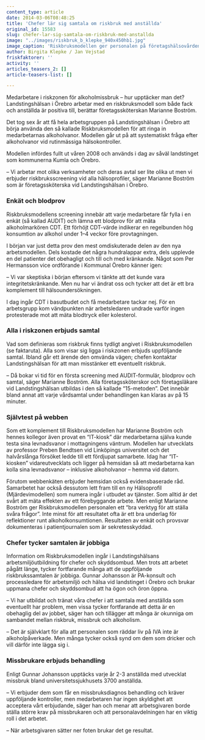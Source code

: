 ```yaml
---
content_type: article
date: 2014-03-06T08:48:25
title: 'Chefer lär sig samtala om riskbruk med anställda'
original_id: 15583
slug: chefer-lar-sig-samtala-om-riskbruk-med-anstallda
image: "../images/riskbruk_b_klepke_940x450hb1.jpg"
image_caption: 'Riskbruksmodellen ger personalen på företagshälsovården ett bra verktyg för att ställa svåra frågor. Det menar Marianne Boström, företagssköterska på landstingshälsan i Örebro.'
author: Birgita Klepke / Jan Vejstad
friskfaktorer: ''
activity: ''
articles_teasers_2: []
article-teasers-list: []

---
```


Medarbetare i riskzonen för alkoholmissbruk – hur upptäcker man det? Landstingshälsan i Örebro arbetar med en riskbruksmodell som både fack och anställda är positiva till, berättar företagssköterskan Marianne Boström.

Det tog sex år att få hela arbetsgruppen på Landstingshälsan i Örebro att börja använda den så kallade Riskbruksmodellen för att ringa in medarbetarnas alkoholvanor. Modellen går ut på att systematiskt fråga efter alkoholvanor vid rutinmässiga hälsokontroller.

Modellen infördes fullt ut våren 2008 och används i dag av såväl landstinget som kommunerna Kumla och Örebro.

– Vi arbetar mot olika verksamheter och deras avtal ser lite olika ut men vi erbjuder riskbruksscreening vid alla hälsoprofiler, säger Marianne Boström som är företagssköterska vid Landstingshälsan i Örebro.

### Enkät och blodprov

Riskbruksmodellens screening innebär att varje medarbetare får fylla i en enkät (så kallad AUDIT) och lämna ett blodprov för att mäta alkoholmarkören CDT. Ett förhöjt CDT-värde indikerar en regelbunden hög konsumtion av alkohol under 1–4 veckor före provtagningen.

I början var just detta prov den mest omdiskuterade delen av den nya arbetsmodellen. Dels kostade det några hundralappar extra, dels upplevde en del patienter det obehagligt och till och med kränkande. Något som Per Hermansson vice ordförande i Kommunal Örebro känner igen:

– Vi var skeptiska i början eftersom vi tänkte att det kunde vara integritetskränkande. Men nu har vi ändrat oss och tycker att det är ett bra komplement till hälsoundersökningen.

I dag ingår CDT i basutbudet och få medarbetare tackar nej. För en arbetsgrupp kom vändpunkten när arbetsledaren undrade varför ingen protesterade mot att mäta blodtryck eller kolesterol.

### Alla i riskzonen erbjuds samtal

Vad som definieras som riskbruk finns tydligt angivet i Riskbruksmodellen (se faktaruta). Alla som visar sig ligga i riskzonen erbjuds uppföljande samtal. Ibland går ett ärende den omvända vägen; chefen kontaktar Landstingshälsan för att man misstänker ett eventuellt riskbruk.

– Då bokar vi tid för en första screening med AUDIT-formulär, blodprov och samtal, säger Marianne Boström. Alla företagssköterskor och företagsläkare vid Landstingshälsan utbildas i den så kallade “15-metoden”. Det innebär bland annat att varje vårdsamtal under behandlingen kan klaras av på 15 minuter.

### Självtest på webben

Som ett komplement till Riskbruksmodellen har Marianne Boström och hennes kollegor även provat en “IT-kiosk” där medarbetarna själva kunde testa sina levnadsvanor i mottagningens väntrum. Modellen har utvecklats av professor Preben Bendtsen vid Linköpings universitet och det halvårslånga försöket ledde till ett fördjupat samarbete. Idag har “IT-kiosken” vidareutvecklats och ligger på hemsidan så att medarbetarna kan kolla sina levnadsvanor – inklusive alkoholvanor – hemma vid datorn.

Förutom webbenkäten erbjuder hemsidan också evidensbaserade råd. Samarbetet har också dessutom lett fram till en ny Hälsoprofil (Mjärdevimodellen) som numera ingår i utbudet av tjänster. Som alltid är det svårt att mäta effekten av ett förebyggande arbete. Men enligt Marianne Boström ger Riskbruksmodellen personalen ett “bra verktyg för att ställa svåra frågor”. Inte minst för att resultatet ofta är ett bra underlag för reflektioner runt alkoholkonsumtionen. Resultaten av enkät och provsvar dokumenteras i patientjournalen som är sekretesskyddad.

### Chefer tycker samtalen är jobbiga

Information om Riskbruksmodellen ingår i Landstingshälsans arbetsmiljöutbildning för chefer och skyddsombud. Men trots att arbetet pågått länge, tycker fortfarande många att de uppföljande riskbrukssamtalen är jobbiga. Gunnar Johansson är PA-konsult och processledare för arbetsmiljö och hälsa vid landstinget i Örebro och brukar uppmana chefer och skyddsombud att ha ögon och öron öppna.

– Vi har utbildat och tränat våra chefer i att samtala med anställda som eventuellt har problem, men vissa tycker fortfarande att detta är en obehaglig del av jobbet, säger han och tillägger att många är okunniga om sambandet mellan riskbruk, missbruk och alkoholism.

– Det är självklart för alla att personalen som räddar liv på IVA inte är alkoholpåverkade. Men många tycker också synd om dem som dricker och vill därför inte lägga sig i.

### Missbrukare erbjuds behandling

Enligt Gunnar Johansson upptäcks varje år 2-3 anställda med utvecklat missbruk bland universitetssjukhusets 3700 anställda.

– Vi erbjuder dem som får en missbruksdiagnos behandling och kräver uppföljande kontroller, men medarbetaren har ingen skyldighet att acceptera vårt erbjudande, säger han och menar att arbetsgivaren borde ställa större krav på missbrukaren och att personalavdelningen har en viktig roll i det arbetet.

– När arbetsgivaren sätter ner foten brukar det ge resultat.

